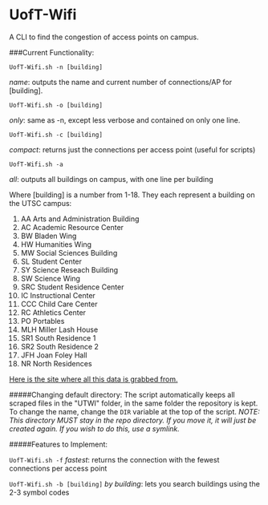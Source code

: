 # UofT-Wifi
A CLI to find the congestion of access points on campus.

###Current Functionality:

`UofT-Wifi.sh -n [building]`

*name*: outputs the name and current number of connections/AP for [building].

`UofT-Wifi.sh -o [building]`

*only*: same as -n, except less verbose and contained on only one line.

`UofT-Wifi.sh -c [building]`

*compact*: returns just the connections per access point (useful for scripts) 

`UofT-Wifi.sh -a`

*all*: outputs all buildings on campus, with one line per building



Where [building] is a number from 1-18. They each represent a building on the UTSC campus:
 
1.   AA Arts and Administration Building
2.   AC Academic Resource Center
3.   BW Bladen Wing
4.   HW Humanities Wing
5.   MW Social Sciences Building
6.   SL Student Center
7.   SY Science Reseach Building
8.   SW Science Wing
9.   SRC Student Residence Center
10.  IC Instructional Center
11.  CCC Child Care Center
12.  RC Athletics Center
13.  PO Portables
14.  MLH Miller Lash House
15.  SR1 South Residence 1
16.  SR2 South Residence 2
17.  JFH Joan Foley Hall
18.  NR North Residences

[Here is the site where all this data is grabbed from.](http://utsc.utoronto.ca/webapps/wirelessmap/cwn.php)

#####Changing default directory:
The script automatically keeps all scraped files in the "UTWI" folder, in the same folder the repository is kept. To change the name, change the `DIR` variable at the top of the script. *NOTE: This directory MUST stay in the repo directory. If you move it, it will just be created again. If you wish to do this, use a symlink.*

#####Features to Implement:

`UofT-Wifi.sh -f`
*fastest*: returns the connection with the fewest connections per access point

`UofT-Wifi.sh -b [building]`
*by building*: lets you search buildings using the 2-3 symbol codes

